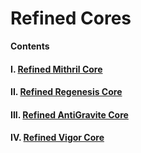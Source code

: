 # Refined Cores

**Contents**

#### I. [Refined Mithril Core](https://github.com/AlphaMC0/Lone-Martian/blob/main/Game%20Items/Crystals/Refined%20Cores/Refined%20Mithril%20Core.md)

#### II. [Refined Regenesis Core](https://github.com/AlphaMC0/Lone-Martian/blob/main/Game%20Items/Crystals/Refined%20Cores/Refined%20Regenesis%20Core.md)

#### III. [Refined AntiGravite Core]()

#### IV. [Refined Vigor Core](https://github.com/AlphaMC0/Lone-Martian/blob/main/Game%20Items/Crystals/Refined%20Cores/Refined%20Vigor%20Core.md)
